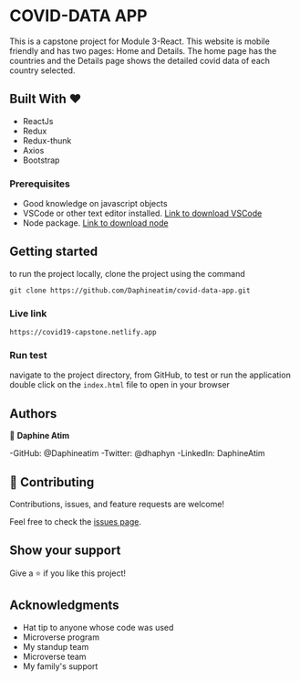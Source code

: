 # COVID-DATA APP
This is a capstone project for Module 3-React. This website is mobile friendly and has two pages: Home and Details. The home page has the countries and the Details page shows the detailed covid data of each  country selected.


## Built With &hearts;

- ReactJs
- Redux
- Redux-thunk
- Axios
- Bootstrap

### Prerequisites

- Good knowledge on javascript objects
- VSCode or other text editor installed. [Link to download VSCode](https://code.visualstudio.com/download)
- Node package. [Link to download node](https://nodejs.org/en/download/)

## Getting started

to run the project locally, clone the project using the command

`git clone https://github.com/Daphineatim/covid-data-app.git`

###  Live link
`https://covid19-capstone.netlify.app`

### Run test

navigate to the project directory, from GitHub,
to test or run the application double click on the `index.html` file to open in your browser

## Authors

👤 **Daphine Atim**

-GitHub: @Daphineatim
-Twitter: @dhaphyn
-LinkedIn: DaphineAtim

## 🤝 Contributing

Contributions, issues, and feature requests are welcome!

Feel free to check the [issues page](../../issues/).

## Show your support

Give a ⭐️ if you like this project!

## Acknowledgments

- Hat tip to anyone whose code was used
- Microverse program
- My standup team
- Microverse team
- My family's support